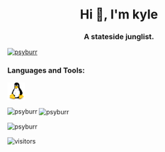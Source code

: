 <h1 align="center">Hi 👋, I'm kyle</h1>
<h3 align="center">A stateside junglist.</h3>

<p align="left"> <a href="https://github.com/ryo-ma/github-profile-trophy"><img src="https://github-profile-trophy.vercel.app/?username=psyburr&no-frame=true&no-bg=true" alt="psyburr" /></a> </p>

<h3 align="left">Languages and Tools:</h3>
<p align="left"> <a href="https://www.linux.org/" target="_blank" rel="noreferrer"> <img src="https://raw.githubusercontent.com/devicons/devicon/master/icons/linux/linux-original.svg" alt="linux" width="40" height="40"/> </a> </p>

<p><img align="left" src="https://github-readme-stats.vercel.app/api/top-langs?username=psyburr&show_icons=true&locale=en&layout=compact" alt="psyburr" /></p>

<p>&nbsp;<img align="center" src="https://github-readme-stats.vercel.app/api?username=psyburr&show_icons=true&locale=en" alt="psyburr" /></p>

<p><img align="center" src="https://github-readme-streak-stats.herokuapp.com/?user=psyburr&" alt="psyburr" /></p>


<p><img align="center" src="https://profile-counter.glitch.me/psyburr/count.svg" alt="visitors" /></p>
